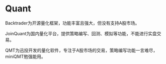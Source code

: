 # Quant

Backtrader为开源量化框架，功能丰富且强大，但没有支持A股市场。

JoinQuant为国内量化平台，提供策略编写、回测、模拟等功能，不能进行实盘交易。

QMT为迅投开发的量化软件，专注于A股市场的交易，策略编写功能一言难尽，miniQMT勉强能用。